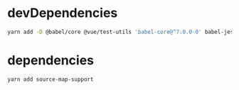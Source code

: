 # devDependencies
``` bash
yarn add -D @babel/core @vue/test-utils 'babel-core@^7.0.0-0' babel-jest coveralls electron electron-builder electron-webpack electron-webpack-eslint electron-webpack-vue element-ui eslint-plugin-html jest localforage spark-md5 superagent vue vue-jest vue-router vuex webpack worker-loader xml2js
```
# dependencies
``` bash
yarn add source-map-support
```
